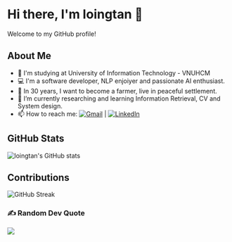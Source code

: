# Hi there, I'm loingtan 👋

Welcome to my GitHub profile!

## About Me
- 🏫 I'm studying at University of Information Technology - VNUHCM
- 💻 I'm a software developer, NLP enjoiyer and passionate AI enthusiast.
- 🎯 In 30 years, I want to become a farmer, live in peaceful settlement.
- 🌱 I’m currently researching and learning Information Retrieval, CV and System design.
- 📫 How to reach me: [![Gmail](https://img.shields.io/badge/Email-loingtan180%40gmail.com-D14836?logo=gmail&logoColor=white)](mailto:loingtan180@gmail.com) | [![LinkedIn](https://img.shields.io/badge/LinkedIn-%230077B5.svg?logo=linkedin&logoColor=white)](https://linkedin.com/in/loingtan180) 

## GitHub Stats
![loingtan's GitHub stats](https://github-readme-stats.vercel.app/api?username=loingtan&show_icons=true&theme=radical)

## Contributions
![GitHub Streak](https://github-readme-streak-stats.herokuapp.com/?user=loingtan&theme=radical)

### ✍️ Random Dev Quote
![](https://quotes-github-readme.vercel.app/api?type=horizontal&theme=radical)

